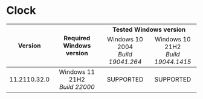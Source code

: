 # Clock

<table>
	<thead>
		<tr>
			<th rowspan=2>Version</th>
			<th rowspan=2>Required Windows version</th>
			<th colspan=2>Tested Windows version</th>
		</tr>
		<tr>
			<td align="center">
				Windows 10 2004<br>
				<i>Build 19041.264</i>
			</td>
			<td align="center">
				Windows 10 21H2<br>
				<i>Build 19044.1415</i>
			</td>
		</tr>
	</thead>
	<tbody>
		<tr>
			<td align="center">11.2110.32.0</td>
			<td align="center">
				Windows 11 21H2<br>
				<i>Build 22000</i>
			</td>
			<td align="center">SUPPORTED</td>
			<td align="center">SUPPORTED</td>
		</tr>
	</tbody>
</table>
